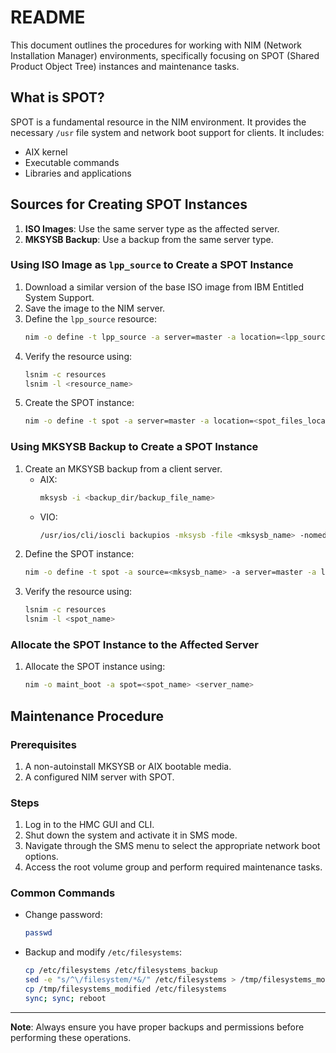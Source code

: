 
# README

This document outlines the procedures for working with NIM (Network Installation Manager) environments, specifically focusing on SPOT (Shared Product Object Tree) instances and maintenance tasks.

## What is SPOT?
SPOT is a fundamental resource in the NIM environment. It provides the necessary `/usr` file system and network boot support for clients. It includes:
- AIX kernel
- Executable commands
- Libraries and applications

## Sources for Creating SPOT Instances
1. **ISO Images**: Use the same server type as the affected server.
2. **MKSYSB Backup**: Use a backup from the same server type.

### Using ISO Image as `lpp_source` to Create a SPOT Instance
1. Download a similar version of the base ISO image from IBM Entitled System Support.
2. Save the image to the NIM server.
3. Define the `lpp_source` resource:
   ```bash
   nim -o define -t lpp_source -a server=master -a location=<lpp_source_location> -a source=<ISO_image_location> -a packages=all <lpp_source_name>
   ```
4. Verify the resource using:
   ```bash
   lsnim -c resources
   lsnim -l <resource_name>
   ```
5. Create the SPOT instance:
   ```bash
   nim -o define -t spot -a server=master -a location=<spot_files_location> -a source=<lpp_source_name> <spot_name>
   ```

### Using MKSYSB Backup to Create a SPOT Instance
1. Create an MKSYSB backup from a client server.
   - AIX:
     ```bash
     mksysb -i <backup_dir/backup_file_name>
     ```
   - VIO:
     ```bash
     /usr/ios/cli/ioscli backupios -mksysb -file <mksysb_name> -nomedialib
     ```
2. Define the SPOT instance:
   ```bash
   nim -o define -t spot -a source=<mksysb_name> -a server=master -a location=<spot_files_location> <spot_name>
   ```
3. Verify the resource using:
   ```bash
   lsnim -c resources
   lsnim -l <spot_name>
   ```

### Allocate the SPOT Instance to the Affected Server
1. Allocate the SPOT instance using:
   ```bash
   nim -o maint_boot -a spot=<spot_name> <server_name>
   ```

## Maintenance Procedure
### Prerequisites
1. A non-autoinstall MKSYSB or AIX bootable media.
2. A configured NIM server with SPOT.

### Steps
1. Log in to the HMC GUI and CLI.
2. Shut down the system and activate it in SMS mode.
3. Navigate through the SMS menu to select the appropriate network boot options.
4. Access the root volume group and perform required maintenance tasks.

### Common Commands
- Change password:
  ```bash
  passwd
  ```
- Backup and modify `/etc/filesystems`:
  ```bash
  cp /etc/filesystems /etc/filesystems_backup
  sed -e "s/^\/filesystem/*&/" /etc/filesystems > /tmp/filesystems_modified
  cp /tmp/filesystems_modified /etc/filesystems
  sync; sync; reboot
  ```

---

**Note**: Always ensure you have proper backups and permissions before performing these operations.

